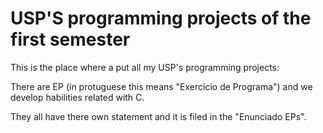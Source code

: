 # USP'S programming projects of the first semester
This is the place where a put all my USP's programming projects:

There are EP (in protuguese this means "Exercício de Programa") and we develop habilities related with C.

They all have there own statement and it is filed in the "Enunciado EPs".
